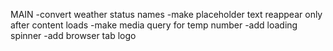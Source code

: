 MAIN
    -convert weather status names
    -make placeholder text reappear only after content loads
    -make media query for temp number
    -add loading spinner
    -add browser tab logo
